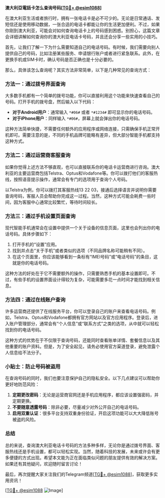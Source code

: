 **澳大利亞電話卡怎么查询号码[[TG💪+ @esim1088](https://t.me/s/esim1088)]**

在澳大利亚生活或者旅行时，拥有一张电话卡是必不可少的。无论是日常通话、发短信还是使用移动数据，一张合适的电话卡都能让你的生活更加便利。不过，如果你刚到澳大利亚，可能会对如何查询电话卡上的号码感到困惑。别担心，这篇文章会详细讲解如何查询你的澳大利亚电话卡号码，并且还会分享一些实用的小技巧。

首先，让我们了解一下为什么需要知道自己的电话号码。有时候，我们需要向别人提供自己的号码，比如注册某些服务、申请银行账户或者进行紧急联系。此外，在更换手机或SIM卡时，确认号码是否正确也是十分必要的。

那么，具体该怎么查询呢？其实方法非常简单，以下是几种常见的查询方式：

### 方法一：通过拨号界面查询

大多数手机都有一个简单的拨号功能，你可以直接利用这个功能来快速查看自己的号码。打开手机的拨号盘，然后输入以下代码：

- **对于Android用户**：通常输入 `*#06#` 或者 `*#1234#` 即可显示你的电话号码。
- **对于iPhone用户**：同样输入 `*#06#`，屏幕上就会弹出你的电话号码。

这种方法简单快捷，不需要任何额外的应用程序或网络连接，只需确保手机正常开机即可。需要注意的是，不同的手机品牌可能略有差异，但大部分智能手机都支持这种方式。

### 方法二：通过运营商客服查询

如果你觉得上述方法不够直观，也可以直接联系你的电话卡运营商进行咨询。澳大利亚的主要运营商包括Telstra、Optus和Vodafone等。你可以拨打他们的客服热线，按照语音提示操作，通常会有专门的选项用于查询个人号码。

以Telstra为例，你可以拨打其客服热线13 22 03，接通后选择语言并说明你需要查询号码，客服人员会帮助你完成这一过程。当然，这种方式可能会耗费一些时间，因为客服中心通常比较繁忙，等待时间较长。

### 方法三：通过手机设置页面查询

现代智能手机通常会在设置中提供一个关于设备的信息页面，这里也会列出你的电话号码。具体步骤如下：

1. 打开手机的“设置”应用。
2. 找到并点击“关于手机”或者类似的选项（不同品牌名称可能稍有不同）。
3. 在这个页面里，你应该能够看到一条标有“IMEI号码”或“电话号码”的条目，这就是你的电话号码。

这种方法的好处在于它不需要额外的操作，只需要熟悉手机的基本设置即可。不过，有些手机的设置界面设计得较为复杂，可能需要多花一点时间才能找到相关信息。

### 方法四：通过在线账户查询

许多运营商还提供了在线服务平台，你可以登录自己的账户来查看电话号码。例如，Telstra、Optus和Vodafone都拥有官方网站以及官方应用程序。登录后，进入账户管理部分，通常会有“个人信息”或“联系方式”之类的选项，从中就可以轻松找到你的电话号码。

这种方式的优势在于不仅限于查询号码，还能同时查看账单详情、套餐信息以及其他重要的账户资料。但是，为了安全起见，请务必使用官方渠道登录，避免泄露个人信息给不法分子。

### 小贴士：防止号码被盗用

在查询号码的同时，我们也要注意保护自己的隐私安全。以下几点建议可以帮助你更好地防范风险：

1. **定期更改密码**：无论是运营商官网还是手机应用程序，都应该设置强密码，并定期更换。
2. **不要随意透露号码**：除非必要，尽量减少对外公开自己的电话号码。
3. **启用双重认证**：很多平台支持双重身份验证，开启这项功能可以大大降低账号被盗的风险。

### 总结

总的来说，查询澳大利亚电话卡号码的方法多种多样，无论你是通过拨号界面、客服热线还是手机设置，都可以轻松实现。当然，随着科技的发展，未来或许会有更多便捷的方式出现。希望本文能为正在面临类似问题的朋友提供有效的解决方案。如果还有其他疑问，欢迎随时留言讨论！

最后，再次提醒大家关注我们的Telegram频道[[TG💪+ @esim1088](https://t.me/s/esim1088)]，获取更多实用资讯！  

[[TG💪+ @esim1088](https://t.me/s/esim1088) ![Image](https://i.postimg.cc/4NQfJmqS/Snipaste-2025-05-13-00-14-12.png)]